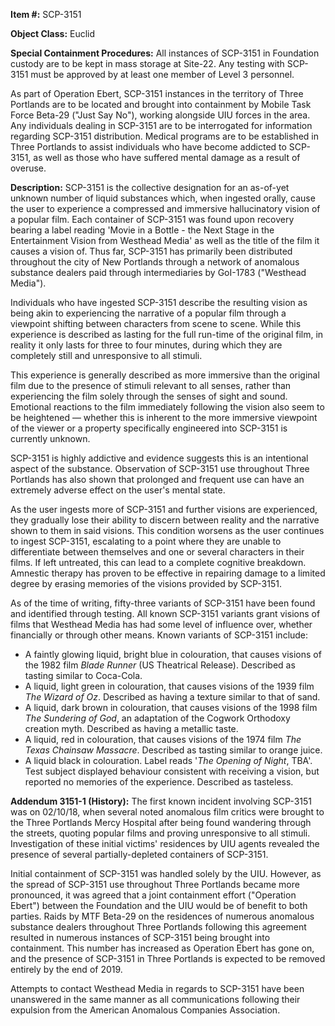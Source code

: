 **Item #:** SCP-3151

**Object Class:** Euclid

**Special Containment Procedures:** All instances of SCP-3151 in Foundation custody are to be kept in mass storage at Site-22. Any testing with SCP-3151 must be approved by at least one member of Level 3 personnel.

As part of Operation Ebert, SCP-3151 instances in the territory of Three Portlands are to be located and brought into containment by Mobile Task Force Beta-29 ("Just Say No"), working alongside UIU forces in the area. Any individuals dealing in SCP-3151 are to be interrogated for information regarding SCP-3151 distribution. Medical programs are to be established in Three Portlands to assist individuals who have become addicted to SCP-3151, as well as those who have suffered mental damage as a result of overuse.

**Description:** SCP-3151 is the collective designation for an as-of-yet unknown number of liquid substances which, when ingested orally, cause the user to experience a compressed and immersive hallucinatory vision of a popular film. Each container of SCP-3151 was found upon recovery bearing a label reading 'Movie in a Bottle - the Next Stage in the Entertainment Vision from Westhead Media' as well as the title of the film it causes a vision of. Thus far, SCP-3151 has primarily been distributed throughout the city of New Portlands through a network of anomalous substance dealers paid through intermediaries by GoI-1783 ("Westhead Media").

Individuals who have ingested SCP-3151 describe the resulting vision as being akin to experiencing the narrative of a popular film through a viewpoint shifting between characters from scene to scene. While this experience is described as lasting for the full run-time of the original film, in reality it only lasts for three to four minutes, during which they are completely still and unresponsive to all stimuli.

This experience is generally described as more immersive than the original film due to the presence of stimuli relevant to all senses, rather than experiencing the film solely through the senses of sight and sound. Emotional reactions to the film immediately following the vision also seem to be heightened — whether this is inherent to the more immersive viewpoint of the viewer or a property specifically engineered into SCP-3151 is currently unknown.

SCP-3151 is highly addictive and evidence suggests this is an intentional aspect of the substance. Observation of SCP-3151 use throughout Three Portlands has also shown that prolonged and frequent use can have an extremely adverse effect on the user's mental state.

As the user ingests more of SCP-3151 and further visions are experienced, they gradually lose their ability to discern between reality and the narrative shown to them in said visions. This condition worsens as the user continues to ingest SCP-3151, escalating to a point where they are unable to differentiate between themselves and one or several characters in their films. If left untreated, this can lead to a complete cognitive breakdown. Amnestic therapy has proven to be effective in repairing damage to a limited degree by erasing memories of the visions provided by SCP-3151.

As of the time of writing, fifty-three variants of SCP-3151 have been found and identified through testing. All known SCP-3151 variants grant visions of films that Westhead Media has had some level of influence over, whether financially or through other means. Known variants of SCP-3151 include:

*   A faintly glowing liquid, bright blue in colouration, that causes visions of the 1982 film _Blade Runner_ (US Theatrical Release). Described as tasting similar to Coca-Cola.
*   A liquid, light green in colouration, that causes visions of the 1939 film _The Wizard of Oz_. Described as having a texture similar to that of sand.
*   A liquid, dark brown in colouration, that causes visions of the 1998 film _The Sundering of God_, an adaptation of the Cogwork Orthodoxy creation myth. Described as having a metallic taste.
*   A liquid, red in colouration, that causes visions of the 1974 film _The Texas Chainsaw Massacre_. Described as tasting similar to orange juice.
*   A liquid black in colouration. Label reads '_The Opening of Night_, TBA'. Test subject displayed behaviour consistent with receiving a vision, but reported no memories of the experience. Described as tasteless.

**Addendum 3151-1 (History):** The first known incident involving SCP-3151 was on 02/10/18, when several noted anomalous film critics were brought to the Three Portlands Mercy Hospital after being found wandering through the streets, quoting popular films and proving unresponsive to all stimuli. Investigation of these initial victims' residences by UIU agents revealed the presence of several partially-depleted containers of SCP-3151.

Initial containment of SCP-3151 was handled solely by the UIU. However, as the spread of SCP-3151 use throughout Three Portlands became more pronounced, it was agreed that a joint containment effort ("Operation Ebert") between the Foundation and the UIU would be of benefit to both parties. Raids by MTF Beta-29 on the residences of numerous anomalous substance dealers throughout Three Portlands following this agreement resulted in numerous instances of SCP-3151 being brought into containment. This number has increased as Operation Ebert has gone on, and the presence of SCP-3151 in Three Portlands is expected to be removed entirely by the end of 2019.

Attempts to contact Westhead Media in regards to SCP-3151 have been unanswered in the same manner as all communications following their expulsion from the American Anomalous Companies Association.
